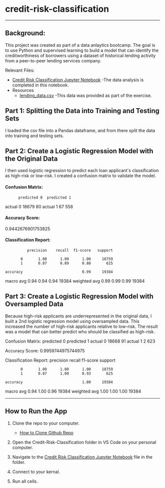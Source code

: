 # credit-risk-classification
- - -

## **Background:**
This project was created as part of a data anlaytics bootcamp. The goal is to use Python and supervised learning to build a model that can identify the creditworthiness of borrowers using a dataset of historical lending activity from a peer-to-peer lending services company.

Relevant Files:
- [Credit Risk Classification Jupyter Notebook](Credit_Risk/credit_risk_classification.ipynb)
    -The data analysis is completed in this notebook.
- Resources
  - [lending_data.csv](Resources/lending_data.csv)
  -This data was provided as part of the exercise. 


## **Part 1: Splitting the Data into Training and Testing Sets**
I loaded the csv file into a Pandas dataframe, and from there split the data into training and testing sets. 

## **Part 2: Create a Logistic Regression Model with the Original Data**
I then used logistic regression to predict each loan applicant's classification as high-risk or low-risk. I created a confusion matrix to validate the model. 

#### Confusion Matrix:
          predicted 0  predicted 1
  actual 0        18679           80
  actual 1           67          558


#### Accuracy Score:
  0.9442676901753825


#### Classification Report:
              precision    recall  f1-score   support

           0       1.00      1.00      1.00     18759
           1       0.87      0.89      0.88       625

    accuracy                           0.99     19384
   macro avg       0.94      0.94      0.94     19384
    weighted avg       0.99      0.99      0.99     19384



## **Part 3: Create a Logistic Regression Model with Oversampled Data**
Because high-risk applicants are underrepresented in the original data, I built a 2nd logistic regression model using oversampled data. This increased the number of high-risk applicants relative to low-risk. The result was a model that can better predict who should be classified as high-risk. 

Confusion Matrix:
          predicted 0  predicted 1
actual 0        18668           91
actual 1            2          623


Accuracy Score:
0.9959744975744975


Classification Report:
              precision    recall  f1-score   support

           0       1.00      1.00      1.00     18759
           1       0.87      1.00      0.93       625

    accuracy                           1.00     19384
   macro avg       0.94      1.00      0.96     19384
weighted avg       1.00      1.00      1.00     19384



- - -

## How to Run the App

1. Clone the repo to your computer.
   - [How to Clone Github Repo](https://docs.github.com/en/repositories/creating-and-managing-repositories/cloning-a-repository)

2. Open the Credit-Risk-Classification folder in VS Code on your personal computer.

3. Navigate to the [Credit Risk Classification Jupyter Notebook](Credit_Risk/credit_risk_classification.ipynb) file in the folder.

4. Connect to your kernal. 

5. Run all cells. 